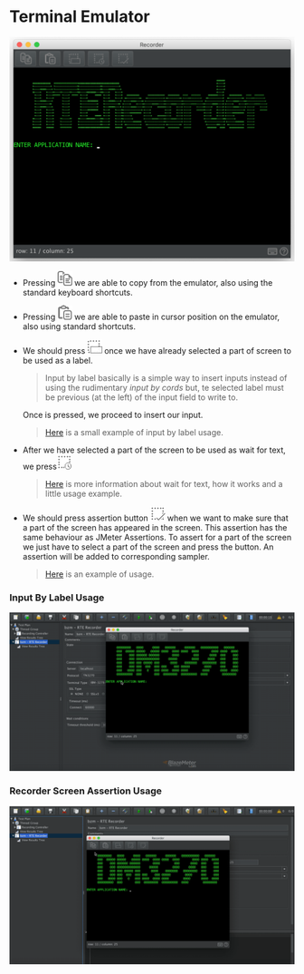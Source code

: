 # Terminal Emulator
![alt_text](rte-recorder-emulator.png)

- Pressing ![alt_text](/src/main/resources/dark-theme/copy.png) we are able to copy from the emulator, also using the standard keyboard shortcuts.
- Pressing ![alt_text](/src/main/resources/dark-theme/paste.png) we are able to paste in cursor position on the emulator, also using standard shortcuts.
- We should press ![alt_text](../src/main/resources/dark-theme/inputByLabel.png) once we have already selected a part of screen to be used as a label.
  > Input by label basically is a simple way to insert inputs instead of using the rudimentary *input by cords* but, te selected label must be previous (at the left) of the input field to write to.
  
  Once is pressed, we proceed to insert our input.
     >[Here](#input-by-label-usage) is a small example of input by label usage.  
- After we have selected a part of the screen to be used as wait for text, we press![alt_text](/src/main/resources/dark-theme/waitForText.png)
     >[Here](wait-conditions-recording.md#text-wait-condition) is more information about wait for text, how it works and a little usage example.

- We should press assertion button ![alt_text](/src/main/resources/dark-theme/assertion.png) when we want to make sure that a part of the screen has appeared in the screen. This assertion has the same behaviour as JMeter Assertions. To assert for a part of the screen we just have to select a part of the screen and press the button. An assertion will be added to corresponding sampler.
    >[Here](#recorder-screen-assertion-usage) is an example of usage.


### Input By Label Usage

![alt_text](input-by-label-usage.gif)



### Recorder Screen Assertion Usage

![alt_text](assertion-usage.gif)